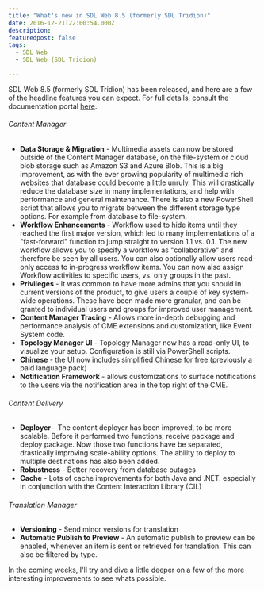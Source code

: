 ```yaml
---
title: "What's new in SDL Web 8.5 (formerly SDL Tridion)"
date: 2016-12-21T22:00:54.000Z
description: 
featuredpost: false
tags: 
  - SDL Web
  - SDL Web (SDL Tridion)

---
```


SDL Web 8.5 (formerly SDL Tridion) has been released, and here are a few of the headline features you can expect. For full details, consult the documentation portal [here](http://docs.sdl.com/LiveContent/content/en-US/SDL%20Web-v5).

###### Content Manager

- **Data Storage & Migration** - Multimedia assets can now be stored outside of the Content Manager database, on the file-system or cloud blob storage such as Amazon S3 and Azure Blob. This is a big improvement, as with the ever growing popularity of multimedia rich websites that database could become a little unruly. This will drastically reduce the database size in many implementations, and help with performance and general maintenance. There is also a new PowerShell script that allows you to migrate between the different storage type options. For example from database to file-system.
- **Workflow Enhancements** - Workflow used to hide items until they reached the first major version, which led to many implementations of a "fast-forward" function to jump straight to version 1.1 vs. 0.1. The new workflow allows you to specify a workflow as "collaborative" and therefore be seen by all users. You can also optionally allow users read-only access to in-progress workflow items. You can now also assign Workflow activities to specific users, vs. only groups in the past.
- **Privileges** - It was common to have more admins that you should in current versions of the product, to give users a couple of key system-wide operations. These have been made more granular, and can be granted to individual users and groups for improved user management.
- **Content Manager Tracing** - Allows more in-depth debugging and performance analysis of CME extensions and customization, like Event System code.
- **Topology Manager UI** - Topology Manager now has a read-only UI, to visualize your setup. Configuration is still via PowerShell scripts.
- **Chinese** - the UI now includes simplified Chinese for free (previously a paid language pack)
- **Notification Framework** - allows customizations to surface notifications to the users via the notification area in the top right of the CME.

###### Content Delivery

- **Deployer** - The content deployer has been improved, to be more scalable. Before it performed two functions, receive package and deploy package. Now those two functions have be separated, drastically improving scale-ability options. The ability to deploy to multiple destinations has also been added.
- **Robustness** - Better recovery from database outages
- **Cache** - Lots of cache improvements for both Java and .NET. especially in conjunction with the Content Interaction Library (CIL)

###### Translation Manager

- **Versioning** - Send minor versions for translation
- **Automatic Publish to Preview** - An automatic publish to preview can be enabled, whenever an item is sent or retrieved for translation. This can also be filtered by type.

In the coming weeks, I'll try and dive a little deeper on a few of the more interesting improvements to see whats possible.
